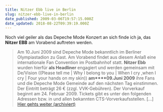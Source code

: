```yaml
---
title: Nitzer Ebb live in Berlin
slug: nitzer-ebb-live-in-berlin
date_published: 2009-03-06T19:57:15.000Z
date_updated: 2018-08-22T09:39:19.000Z
---
```


Noch viel geiler als das Depeche Mode Konzert an sich finde ich ja, das **Nitzer EBB** am Vorabend auftreten werden.

> Am 10.Juni 2009 sind Depeche Mode bekanntlich im Berliner Olympiastadion zu Gast. Am Vorabend findet aus diesem Anlaß eine internationale Fan Convention im Postbahnhof statt. **Nitzer Ebb** wurden hierfür **als Headliner** engagiert und werden gemeinsam mit De/Vision ((Please tell me | Why I belong to you | When I cry ,when I cry | Four your hands on my skin)) **am****09.Juni 2009** ihre Fans und die Depeche Mode Gemeinde auf den nächsten Tag einstimmen. Der Eintritt beträgt 26 € (zzgl. VVK-Gebühren). Der Vorverkauf beginnt am 24. Februar 2009. Tickets gibt es unter den folgenden Adressen bzw. in und allen bekannten CTS-Vorverkaufsstellen. [...] [Hier gehts weiter (archiviert)](http://web.archive.org/web/20051023070700/http://www.nitzer-ebb.de:80/redesign/index.html)
